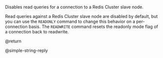 Disables read queries for a connection to a Redis Cluster slave node.

Read queries against a Redis Cluster slave node are disabled by default, but you
can use the `READONLY` command to change this behavior on a per- connection
basis. The `READWRITE` command resets the readonly mode flag of a connection
back to readwrite.

@return

@simple-string-reply
